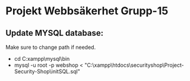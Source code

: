 # **Projekt Webbsäkerhet Grupp-15**

## Update MYSQL database:
Make sure to change path if needed.
- cd C:xampp\mysql\bin
- mysql -u root -p webshop < "C:\xampp\htdocs\securityshop\Project-Security-Shop\initSQL.sql"
